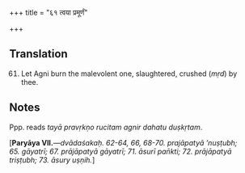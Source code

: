 +++
title = "६१ त्वया प्रमूर्णं"

+++
## Translation
61. Let Agni burn the malevolent one, slaughtered, crushed (*mṛd*) by  
thee.

## Notes
Ppp. reads *tayā pravṛkṇo rucitam agnir dahatu duṣkṛtam*.  
  
    
  
\[**Paryāya VII.**—*dvādaśakaḥ. 62-64, 66, 68-70. prajāpatyā ’nuṣṭubh;  
65. gāyatrī; 67. prājāpatyā gāyatrī; 71. āsurī pan̄kti; 72. prājāpatyā  
triṣṭubh; 73. āsury uṣṇih.*\]
